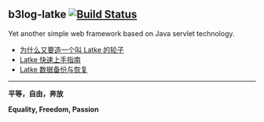 b3log-latke [![Build Status](https://travis-ci.org/b3log/b3log-latke.png?branch=master)](https://travis-ci.org/b3log/b3log-latke)
----

Yet another simple web framework based on Java servlet technology.

* [为什么又要造一个叫 Latke 的轮子](http://88250.b3log.org/why-latke-exists)
* [Latke 快速上手指南](http://dwz.cn/a4E1G)
* [Latke 数据备份与恢复](https://docs.google.com/document/d/1IQkkUuaCPNHc_Wjw_5mNwPKUX8TpkAGCGqUaAErOTLo/edit?usp=sharing)

----
**平等，自由，奔放**

**Equality, Freedom, Passion**
